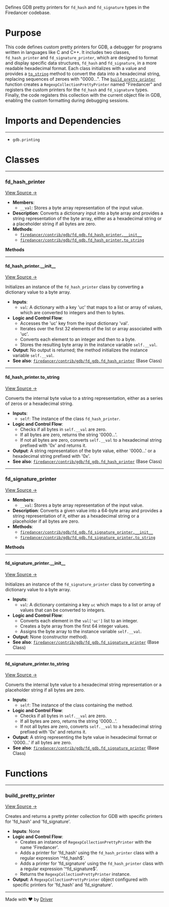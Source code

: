 <!--------------------------------------------------------------------------------->
<!-- IMPORTANT: This file is auto-generated by Driver (https://driver.ai). -------->
<!-- Manual edits may be overwritten on future commits. --------------------------->
<!--------------------------------------------------------------------------------->

Defines GDB pretty printers for `fd_hash` and `fd_signature` types in the Firedancer codebase.

# Purpose
This code defines custom pretty printers for GDB, a debugger for programs written in languages like C and C++. It includes two classes, `fd_hash_printer` and `fd_signature_printer`, which are designed to format and display specific data structures, `fd_hash` and `fd_signature`, in a more readable hexadecimal format. Each class initializes with a value and provides a [`to_string`](<#fd_hash_printerto_string>) method to convert the data into a hexadecimal string, replacing sequences of zeroes with "0000...". The [`build_pretty_printer`](<#build_pretty_printer>) function creates a `RegexpCollectionPrettyPrinter` named "Firedancer" and registers the custom printers for the `fd_hash` and `fd_signature` types. Finally, the code registers this collection with the current object file in GDB, enabling the custom formatting during debugging sessions.
# Imports and Dependencies

---
- `gdb.printing`


# Classes

---
### fd\_hash\_printer<!-- {{#class:firedancer/contrib/gdb/fd_gdb.fd_hash_printer}} -->
[View Source →](<../../../../contrib/gdb/fd_gdb.py#L3>)

- **Members**:
    - `__val`: Stores a byte array representation of the input value.
- **Description**: Converts a dictionary input into a byte array and provides a string representation of the byte array, either as a hexadecimal string or a placeholder string if all bytes are zero.
- **Methods**:
    - [`firedancer/contrib/gdb/fd_gdb.fd_hash_printer.__init__`](<#fd_hash_printer__init__>)
    - [`firedancer/contrib/gdb/fd_gdb.fd_hash_printer.to_string`](<#fd_hash_printerto_string>)

**Methods**

---
#### fd\_hash\_printer\.\_\_init\_\_<!-- {{#callable:firedancer/contrib/gdb/fd_gdb.fd_hash_printer.__init__}} -->
[View Source →](<../../../../contrib/gdb/fd_gdb.py#L4>)

Initializes an instance of the `fd_hash_printer` class by converting a dictionary value to a byte array.
- **Inputs**:
    - `val`: A dictionary with a key 'uc' that maps to a list or array of values, which are converted to integers and then to bytes.
- **Logic and Control Flow**:
    - Accesses the 'uc' key from the input dictionary 'val'.
    - Iterates over the first 32 elements of the list or array associated with 'uc'.
    - Converts each element to an integer and then to a byte.
    - Stores the resulting byte array in the instance variable `self.__val`.
- **Output**: No output is returned; the method initializes the instance variable `self.__val`.
- **See also**: [`firedancer/contrib/gdb/fd_gdb.fd_hash_printer`](<#fd_hash_printer>)  (Base Class)


---
#### fd\_hash\_printer\.to\_string<!-- {{#callable:firedancer/contrib/gdb/fd_gdb.fd_hash_printer.to_string}} -->
[View Source →](<../../../../contrib/gdb/fd_gdb.py#L7>)

Converts the internal byte value to a string representation, either as a series of zeros or a hexadecimal string.
- **Inputs**:
    - `self`: The instance of the class `fd_hash_printer`.
- **Logic and Control Flow**:
    - Checks if all bytes in `self.__val` are zero.
    - If all bytes are zero, returns the string '0000...'.
    - If not all bytes are zero, converts `self.__val` to a hexadecimal string prefixed with '0x' and returns it.
- **Output**: A string representation of the byte value, either '0000...' or a hexadecimal string prefixed with '0x'.
- **See also**: [`firedancer/contrib/gdb/fd_gdb.fd_hash_printer`](<#fd_hash_printer>)  (Base Class)



---
### fd\_signature\_printer<!-- {{#class:firedancer/contrib/gdb/fd_gdb.fd_signature_printer}} -->
[View Source →](<../../../../contrib/gdb/fd_gdb.py#L12>)

- **Members**:
    - `__val`: Stores a byte array representation of the input value.
- **Description**: Converts a given value into a 64-byte array and provides a string representation of it, either as a hexadecimal string or a placeholder if all bytes are zero.
- **Methods**:
    - [`firedancer/contrib/gdb/fd_gdb.fd_signature_printer.__init__`](<#fd_signature_printer__init__>)
    - [`firedancer/contrib/gdb/fd_gdb.fd_signature_printer.to_string`](<#fd_signature_printerto_string>)

**Methods**

---
#### fd\_signature\_printer\.\_\_init\_\_<!-- {{#callable:firedancer/contrib/gdb/fd_gdb.fd_signature_printer.__init__}} -->
[View Source →](<../../../../contrib/gdb/fd_gdb.py#L13>)

Initializes an instance of the `fd_signature_printer` class by converting a dictionary value to a byte array.
- **Inputs**:
    - `val`: A dictionary containing a key `uc` which maps to a list or array of values that can be converted to integers.
- **Logic and Control Flow**:
    - Converts each element in the `val['uc']` list to an integer.
    - Creates a byte array from the first 64 integer values.
    - Assigns the byte array to the instance variable `self.__val`.
- **Output**: None (constructor method).
- **See also**: [`firedancer/contrib/gdb/fd_gdb.fd_signature_printer`](<#fd_signature_printer>)  (Base Class)


---
#### fd\_signature\_printer\.to\_string<!-- {{#callable:firedancer/contrib/gdb/fd_gdb.fd_signature_printer.to_string}} -->
[View Source →](<../../../../contrib/gdb/fd_gdb.py#L16>)

Converts the internal byte value to a hexadecimal string representation or a placeholder string if all bytes are zero.
- **Inputs**:
    - `self`: The instance of the class containing the method.
- **Logic and Control Flow**:
    - Checks if all bytes in `self.__val` are zero.
    - If all bytes are zero, returns the string '0000...'.
    - If not all bytes are zero, converts `self.__val` to a hexadecimal string prefixed with '0x' and returns it.
- **Output**: A string representing the byte value in hexadecimal format or '0000...' if all bytes are zero.
- **See also**: [`firedancer/contrib/gdb/fd_gdb.fd_signature_printer`](<#fd_signature_printer>)  (Base Class)



# Functions

---
### build\_pretty\_printer<!-- {{#callable:firedancer/contrib/gdb/fd_gdb.build_pretty_printer}} -->
[View Source →](<../../../../contrib/gdb/fd_gdb.py#L21>)

Creates and returns a pretty printer collection for GDB with specific printers for 'fd_hash' and 'fd_signature'.
- **Inputs**: None
- **Logic and Control Flow**:
    - Creates an instance of `RegexpCollectionPrettyPrinter` with the name 'Firedancer'.
    - Adds a printer for 'fd_hash' using the `fd_hash_printer` class with a regular expression '^fd_hash$'.
    - Adds a printer for 'fd_signature' using the `fd_hash_printer` class with a regular expression '^fd_signature$'.
    - Returns the `RegexpCollectionPrettyPrinter` instance.
- **Output**: A `RegexpCollectionPrettyPrinter` object configured with specific printers for 'fd_hash' and 'fd_signature'.



---
Made with ❤️ by [Driver](https://www.driver.ai/)
